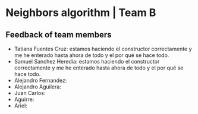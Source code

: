 # Neighbors algorithm | Team B
## Feedback of team members

- Tatiana Fuentes Cruz: estamos haciendo el constructor correctamente y me he enterado hasta ahora de todo y el por qué se hace todo.
- Samuel Sanchez Heredia: estamos haciendo el constructor correctamente y me he enterado hasta ahora de todo y el por qué se hace todo.
- Alejandro Fernandez:
- Alejandro Aguilera:
- Juan Carlos:
- Aguirre:
- Ariel:
